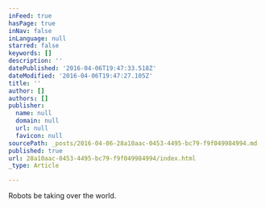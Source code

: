 ```yaml
---
inFeed: true
hasPage: true
inNav: false
inLanguage: null
starred: false
keywords: []
description: ''
datePublished: '2016-04-06T19:47:33.518Z'
dateModified: '2016-04-06T19:47:27.105Z'
title: ''
author: []
authors: []
publisher:
  name: null
  domain: null
  url: null
  favicon: null
sourcePath: _posts/2016-04-06-28a10aac-0453-4495-bc79-f9f049984994.md
published: true
url: 28a10aac-0453-4495-bc79-f9f049984994/index.html
_type: Article

---
```

Robots be taking over the world.
